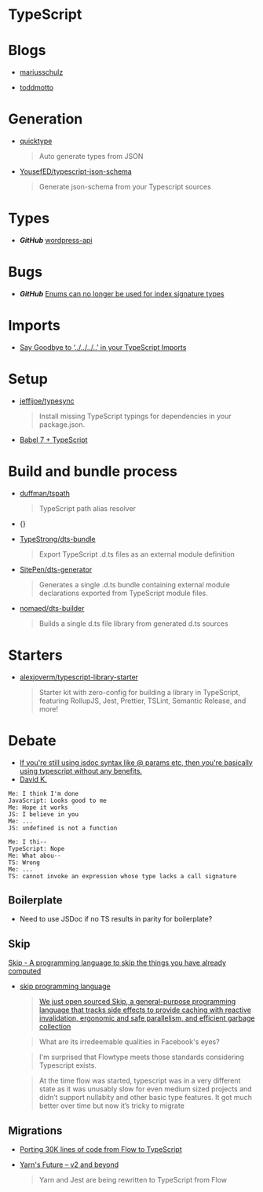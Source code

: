 # TypeScript

# Blogs

- [mariusschulz](https://blog.mariusschulz.com/)

- [toddmotto](https://toddmotto.com/)

# Generation

- [quicktype](https://app.quicktype.io/#s=music)

  > Auto generate types from JSON

- [YousefED/typescript-json-schema](https://github.com/YousefED/typescript-json-schema)

  > Generate json-schema from your Typescript sources

# Types

- **_GitHub_** [wordpress-api](https://github.com/dderevjanik/wordpress-api/tree/master/lib/interface)

# Bugs

- **_GitHub_** [Enums can no longer be used for index signature types](https://github.com/Microsoft/TypeScript/issues/13042)

# Imports

- [Say Goodbye to ‘../../../..’ in your TypeScript Imports](https://decembersoft.com/posts/say-goodbye-to-relative-paths-in-typescript-imports/)

# Setup

- [jeffijoe/typesync](https://github.com/jeffijoe/typesync)

  > Install missing TypeScript typings for dependencies in your package.json.

- [Babel 7 + TypeScript](http://artsy.github.io/blog/2017/11/27/Babel-7-and-TypeScript/)

# Build and bundle process

- [duffman/tspath](https://github.com/duffman/tspath)

  > TypeScript path alias resolver

- {}

- [TypeStrong/dts-bundle](https://github.com/TypeStrong/dts-bundle)

  > Export TypeScript .d.ts files as an external module definition

- [SitePen/dts-generator](https://github.com/SitePen/dts-generator)

  > Generates a single .d.ts bundle containing external module declarations exported from TypeScript module files.

- [nomaed/dts-builder](https://github.com/nomaed/dts-builder)

  > Builds a single d.ts file library from generated d.ts sources

# Starters

- [alexjoverm/typescript-library-starter](https://github.com/alexjoverm/typescript-library-starter)
  > Starter kit with zero-config for building a library in TypeScript, featuring RollupJS, Jest, Prettier, TSLint, Semantic Release, and more!

# Debate

- [If you're still using jsdoc syntax like @ params etc, then you're basically using typescript without any benefits.](https://twitter.com/toddmotto/status/929413949044518913)
- [David K.](https://twitter.com/DavidKPiano/status/1052909749065408512)

```
Me: I think I'm done
JavaScript: Looks good to me
Me: Hope it works
JS: I believe in you
Me: ...
JS: undefined is not a function

Me: I thi--
TypeScript: Nope
Me: What abou--
TS: Wrong
Me: ...
TS: cannot invoke an expression whose type lacks a call signature
```

## Boilerplate

- Need to use JSDoc if no TS results in parity for boilerplate?

## Skip

[Skip - A programming language to skip the things you have already computed](http://skiplang.com/)

- [skip programming language](https://twitter.com/Vjeux/status/1044987130533961728)

  > [We just open sourced Skip, a general-purpose programming language that tracks side effects to provide caching with reactive invalidation, ergonomic and safe parallelism, and efficient garbage collection](https://twitter.com/Vjeux/status/1044987130533961728)

  > What are its irredeemable qualities in Facebook's eyes?

  > I'm surprised that Flowtype meets those standards considering Typescript exists.

  > At the time flow was started, typescript was in a very different state as it was unusably slow for even medium sized projects and didn’t support nullabity and other basic type features. It got much better over time but now it’s tricky to migrate

## Migrations

- [Porting 30K lines of code from Flow to TypeScript](https://news.ycombinator.com/item?id=18906405)

- [Yarn's Future – v2 and beyond](https://news.ycombinator.com/item?id=18989207)

  > Yarn and Jest are being rewritten to TypeScript from Flow
